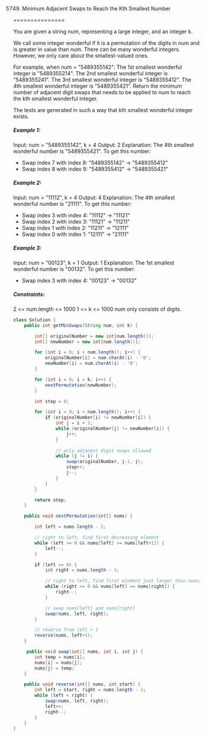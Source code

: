 5749. Minimum Adjacent Swaps to Reach the Kth Smallest Number

===============

You are given a string num, representing a large integer, and an integer k.

We call some integer wonderful if it is a permutation of the digits in num and is greater in value than num. There can be many wonderful integers. However, we only care about the smallest-valued ones.

For example, when num = "5489355142":
The 1st smallest wonderful integer is "5489355214".
The 2nd smallest wonderful integer is "5489355241".
The 3rd smallest wonderful integer is "5489355412".
The 4th smallest wonderful integer is "5489355421".
Return the minimum number of adjacent digit swaps that needs to be applied to num to reach the kth smallest wonderful integer.

The tests are generated in such a way that kth smallest wonderful integer exists.

##### Example 1:

Input: num = "5489355142", k = 4
Output: 2
Explanation: The 4th smallest wonderful number is "5489355421". To get this number:

- Swap index 7 with index 8: "5489355142" -> "5489355412"
- Swap index 8 with index 9: "5489355412" -> "5489355421"

##### Example 2:

Input: num = "11112", k = 4
Output: 4
Explanation: The 4th smallest wonderful number is "21111". To get this number:

- Swap index 3 with index 4: "11112" -> "11121"
- Swap index 2 with index 3: "11121" -> "11211"
- Swap index 1 with index 2: "11211" -> "12111"
- Swap index 0 with index 1: "12111" -> "21111"

##### Example 3:

Input: num = "00123", k = 1
Output: 1
Explanation: The 1st smallest wonderful number is "00132". To get this number:

- Swap index 3 with index 4: "00123" -> "00132"

##### Constraints:

2 <= num.length <= 1000
1 <= k <= 1000
num only consists of digits.

```java
class Solution {
    public int getMinSwaps(String num, int k) {

        int[] originalNumber = new int[num.length()];
        int[] newNumber = new int[num.length()];

        for (int i = 0; i < num.length(); i++) {
            originalNumber[i] = num.charAt(i) - '0';
            newNumber[i] = num.charAt(i) - '0';
        }

        for (int i = 0; i < k; i++) {
            nextPermutation(newNumber);
        }

        int step = 0;

        for (int i = 0; i < num.length(); i++) {
            if (originalNumber[i] != newNumber[i]) {
                int j = i + 1;
                while (originalNumber[j] != newNumber[i]) {
                    j++;
                }
                
                // only adjacent digit swaps allowed
                while (j != i) {
                    swap(originalNumber, j-1, j);
                    step++;
                    j--;
                }
            }
        }

        return step;
    }

    public void nextPermutation(int[] nums) {

        int left = nums.length - 2;

        // right to left, find first decreasing element
        while (left >= 0 && nums[left] >= nums[left+1]) {
            left--;
        }

        if (left >= 0) {
            int right = nums.length - 1;

            // right to left, find first element just larger than nums[left]
            while (right >= 0 && nums[left] >= nums[right]) {
                right--;
            }

            // swap nums[left] and nums[right]
            swap(nums, left, right);
        }

        // reverse from left + 1
        reverse(nums, left+1);
    }

     public void swap(int[] nums, int i, int j) {
        int temp = nums[i];
        nums[i] = nums[j];
        nums[j] = temp;
    }

    public void reverse(int[] nums, int start) {
        int left = start, right = nums.length - 1;
        while (left < right) {
            swap(nums, left, right);
            left++;
            right--;
        }
    }
}
```

